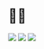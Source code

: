 # :space_invader::purple_heart:
![](https://img.shields.io/badge/Code-C-informational?style=flat&logo=c&color=61DAFB)
![](https://img.shields.io/badge/Code-C++-informational?style=flat&logo=cpp&color=61DAFB)
![](https://img.shields.io/badge/Code-Python-informational?style=flat&logo=python&color=61DAFB)
